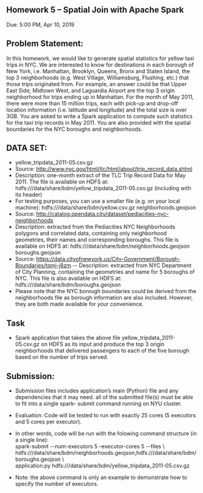 ## Homework 5 – Spatial Join with Apache Spark
Due: 5:00 PM, Apr 10, 2019

## Problem Statement: 
In this homework, we would like to generate spatial statistics for yellow taxi trips in NYC. We are interested
to know for destinations in each borough of New York, i.e. Manhattan, Brooklyn, Queens, Bronx and Staten
Island, the top 3 neighborhoods (e.g. West Village, Williamsburg, Flushing, etc.) that those trips originated
from. For example, an answer could be that Upper East Side, Midtown West, and Laguardia Airport are the top 3
origin neighborhood for trips ending up in Manhattan. For the month of May 2011, there were more than 15
million trips, each with pick-up and drop-off location information (i.e. latitude and longitude) and the total
size is over 3GB. You are asked to write a Spark application to compute such statistics for the taxi trip
records in May 2011. You are also provided with the spatial boundaries for the NYC boroughs and
neighborhoods.
## DATA SET:
- yellow_tripdata_2011-05.csv.gz  
- Source: http://www.nyc.gov/html/tlc/html/about/trip_record_data.shtml  
- Description: one-month extract of the TLC Trip Record Data for May 2011. The file is available on
HDFS at: hdfs:///data/share/bdm/yellow_tripdata_2011-05.csv.gz
(including with its header)  
- For testing purposes, you can use a smaller file (e.g. on your local machine):
hdfs:///data/share/bdm/yellow.csv.gz
neighborhoods.geojson
- Source: http://catalog.opendata.city/dataset/pediacities-nyc-neighborhoods
- Description: extracted from the Pediacities NYC Neighborhoods polygons and correlated data,
containing only neighborhood geometries, their names and corresponding boroughs. This file is
available on HDFS at: hdfs:///data/share/bdm/neighborhoods.geojson
boroughs.geojson
- Source: https://data.cityofnewyork.us/City-Government/Borough-Boundaries/tqmj-j8zm
-- Description: extracted from NYC Department of City Planning, containing the geometries and name
for 5 boroughs of NYC. This file is also available on HDFS at:
hdfs:///data/share/bdm/boroughs.geojson
- Please note that the NYC borough boundaries could be derived from the neighborhoods file as
borough information are also included. However, they are both made available for your convenience.
## Task
- Spark application that takes the above file yellow_tripdata_2011-05.csv.gz on HDFS as its
input and produce the top 3 origin neighborhoods that delivered passengers to each of the five borough
based on the number of trips served.
## Submission:
- Submission files includes application’s main (Python) file and any dependencies that it may need. all of the submitted file(s) must be able to fit into a single spark- submit command running on NYU cluster. 

- Evaluation: Code will be tested to run with exactly 25 cores (5 executors and 5 cores per executor). 
- In other words, code will be run with the folowing command structure (in a single line):  
spark-submit --num-executors 5 –executor-cores 5 --files \   hdfs:///data/share/bdm/neighborhoods.geojson,hdfs:///data/share/bdm/boroughs.geojson \  
application.py hdfs:///data/share/bdm/yellow_tripdata_2011-05.csv.gz
- Note: the above command is only an example to demonstrate how to specify the number of executors. 

